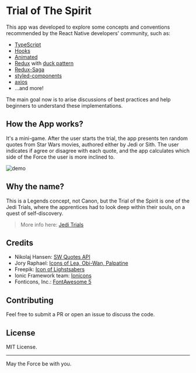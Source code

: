 # Trial of The Spirit

This app was developed to explore some concepts and conventions recommended by the React Native developers' community, such as:

* [TypeScript](https://www.typescriptlang.org/)
* [Hooks](https://reactjs.org/docs/hooks-intro.html)
* [Animated](https://reactnative.dev/docs/animated)
* [Redux](https://redux.js.org) with [duck pattern](https://github.com/erikras/ducks-modular-redux)
* [Redux-Saga](https://redux-saga.js.org/)
* [styled-components](https://styled-components.com)
* [axios](https://github.com/axios/axios)
* ...and more!

The main goal now is to arise discussions of best practices and help beginners to understand these implementations.

## How the App works?

It's a mini-game. After the user starts the trial, the app presents ten random quotes from Star Wars movies, authored either by Jedi or Sith. The user indicates if agree or disagree with each quote, and the app calculates which side of the Force the user is more inclined to.

![demo](https://user-images.githubusercontent.com/37602229/103377679-d30cb880-4abe-11eb-9f2f-e8345cd396bc.gif)

## Why the name?

This is a Legends concept, not Canon, but the Trial of the Spirit is one of the Jedi Trials, where the apprentices had to look deep within their souls, on a quest of self-discovery.

> More info here: [Jedi Trials](https://starwars.fandom.com/wiki/Jedi_Trials/Legends)

## Credits

* Nikolaj Hansen: [SW Quotes API](http://swquotes.digitaljedi.dk)
* Jory Raphael: [Icons of Lea, Obi-Wan, Palpatine](http://www.sensibleworld.com)
* Freepik: [Icon of Lighstsabers](https://www.flaticon.com/authors/freepik)
* Ionic Framework team: [Ionicons](https://ionicons.com)
* Fonticons, Inc.: [FontAwesome 5](https://fontawesome.com)

## Contributing

Feel free to submit a PR or open an issue to discuss the code.

## License

MIT License.

---

May the Force be with you.
